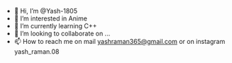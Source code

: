- 👋 Hi, I’m @Yash-1805
- 👀 I’m interested in Anime
- 🌱 I’m currently learning C++
- 💞️ I’m looking to collaborate on ...
- 📫 How to reach me  on mail yashraman365@gmail.com or on instagram yash_raman.08

<!---
Yash-1805/Yash-1805 is a ✨ special ✨ repository because its `README.md` (this file) appears on your GitHub profile.
You can click the Preview link to take a look at your changes.
--->
